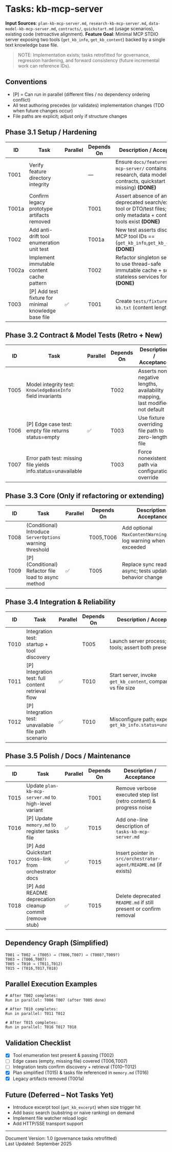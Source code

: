 # Tasks: kb-mcp-server

**Input Sources**: `plan-kb-mcp-server.md`, `research-kb-mcp-server.md`, `data-model-kb-mcp-server.md`, `contracts/`, `quickstart.md` (usage scenarios), existing code (retroactive alignment).
**Feature Goal**: Minimal MCP STDIO server exposing two tools (`get_kb_info`, `get_kb_content`) backed by a single text knowledge base file.

> NOTE: Implementation exists; tasks retrofitted for governance, regression hardening, and forward consistency (future incremental work can reference IDs).

## Conventions
- [P] = Can run in parallel (different files / no dependency ordering conflict)
- All test authoring precedes (or validates) implementation changes (TDD when future changes occur)
- File paths are explicit; adjust only if structure changes

## Phase 3.1 Setup / Hardening
| ID | Task | Parallel | Depends On | Description / Acceptance |
|----|------|----------|------------|--------------------------|
| T001 | Verify feature directory integrity |  | — | Ensure `docs/features/kb-mcp-server/` contains plan, research, data model, contracts, quickstart (report missing) **(DONE)** |
| T001a | Confirm legacy prototype artifacts removed |  | T001 | Assert absence of any deprecated search/excerpt tool or DTO/test files; ensure only metadata + content tools exist **(DONE)** |
| T002 | Add anti-drift tool enumeration unit test |  | T001a | New test asserts discovered MCP tool IDs == {`get_kb_info`,`get_kb_content`} **(DONE)** |
| T002a | Implement immutable content cache pattern |  | T002 | Refactor singleton services to use thread-safe immutable cache + scoped stateless services for scaling **(DONE)** |
| T003 | [P] Add test fixture for minimal knowledge base file | ✅ | T001 | Create `tests/fixtures/min-kb.txt` (content length small) |

## Phase 3.2 Contract & Model Tests (Retro + New)
| ID | Task | Parallel | Depends On | Description / Acceptance |
|----|------|----------|------------|--------------------------|
| T005 | Model integrity test: `KnowledgeBaseInfo` field invariants |  | T002 | Asserts non-negative lengths, availability mapping, last modified not default |
| T006 | [P] Edge case test: empty file returns status=empty | ✅ | T003 | Use fixture overriding file path to zero-length file |
| T007 | Error path test: missing file yields info.status=unavailable |  | T003 | Force nonexistent path via configuration override |

## Phase 3.3 Core (Only if refactoring or extending)
| ID | Task | Parallel | Depends On | Description / Acceptance |
|----|------|----------|------------|--------------------------|
| T008 | (Conditional) Introduce `ServerOptions` warning threshold |  | T005,T006 | Add optional `MaxContentWarningLength`; log warning when exceeded |
| T009 | [P] (Conditional) Refactor file load to async method | ✅ | T005 | Replace sync read with async; tests updated; no behavior change |

## Phase 3.4 Integration & Reliability
| ID | Task | Parallel | Depends On | Description / Acceptance |
|----|------|----------|------------|--------------------------|
| T010 | Integration test: startup + tool discovery |  | T005 | Launch server process; list tools; assert both present |
| T011 | [P] Integration test: full content retrieval flow | ✅ | T010 | Start server, invoke `get_kb_content`, compare length vs file size |
| T012 | [P] Integration test: unavailable file path scenario | ✅ | T010 | Misconfigure path; expect `get_kb_info.status=unavailable` |

## Phase 3.5 Polish / Docs / Maintenance
| ID | Task | Parallel | Depends On | Description / Acceptance |
|----|------|----------|------------|--------------------------|
| T015 | Update `plan-kb-mcp-server.md` to high-level variant |  | T001 | Remove verbose executed step list (retro content) & progress noise |
| T016 | [P] Update `memory.md` to register tasks file | ✅ | T015 | Add one-line description of `tasks-kb-mcp-server.md` |
| T017 | [P] Add Quickstart cross-link from orchestrator docs | ✅ | T015 | Insert pointer in `src/orchestrator-agent/README.md` (if exists) |
| T018 | [P] Add README deprecation cleanup commit (remove stub) | ✅ | T015 | Delete deprecated `README.md` if still present or confirm removal |

## Dependency Graph (Simplified)
```
T001 → T002 → (T005) → (T006,T007) → (T008?,T009?)
T003 → (T006,T007)
T005 → T010 → (T011,T012)
T015 → (T016,T017,T018)
```

## Parallel Execution Examples
```
# After T002 completes:
Run in parallel: T006 T007 (after T005 done)

# After T010 completes:
Run in parallel: T011 T012

# After T015 completes:
Run in parallel: T016 T017 T018
```

## Validation Checklist
- [x] Tool enumeration test present & passing (T002)
- [ ] Edge cases (empty, missing file) covered (T006,T007)
- [ ] Integration tests confirm discovery + retrieval (T010–T012)
- [x] Plan simplified (T015) & tasks file referenced in `memory.md` (T016)
- [x] Legacy artifacts removed (T001a)

## Future (Deferred – Not Tasks Yet)
- Introduce excerpt tool (`get_kb_excerpt`) when size trigger hit
- Add basic search (substring or naive ranking) on demand
- Implement file watcher reload logic
- Add HTTP/SSE transport support

---
Document Version: 1.0 (governance tasks retrofitted)  
Last Updated: September 2025
